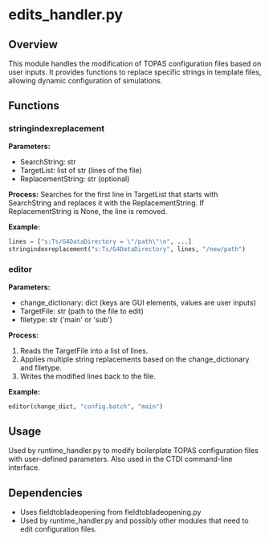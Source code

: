 # edits_handler.py

## Overview
This module handles the modification of TOPAS configuration files based on user inputs. It provides functions to replace specific strings in template files, allowing dynamic configuration of simulations.

## Functions

### stringindexreplacement

**Parameters:**
- SearchString: str
- TargetList: list of str (lines of the file)
- ReplacementString: str (optional)

**Process:**
Searches for the first line in TargetList that starts with SearchString and replaces it with the ReplacementString. If ReplacementString is None, the line is removed.

**Example:**
```python
lines = ["s:Ts/G4DataDirectory = \"/path\"\n", ...]
stringindexreplacement("s:Ts/G4DataDirectory", lines, "/new/path")
```

### editor

**Parameters:**
- change_dictionary: dict (keys are GUI elements, values are user inputs)
- TargetFile: str (path to the file to edit)
- filetype: str ('main' or 'sub')

**Process:**
1. Reads the TargetFile into a list of lines.
2. Applies multiple string replacements based on the change_dictionary and filetype.
3. Writes the modified lines back to the file.

**Example:**
```python
editor(change_dict, "config.batch", "main")
```

## Usage
Used by runtime_handler.py to modify boilerplate TOPAS configuration files with user-defined parameters. Also used in the CTDI command-line interface.

## Dependencies
- Uses fieldtobladeopening from fieldtobladeopening.py
- Used by runtime_handler.py and possibly other modules that need to edit configuration files.
